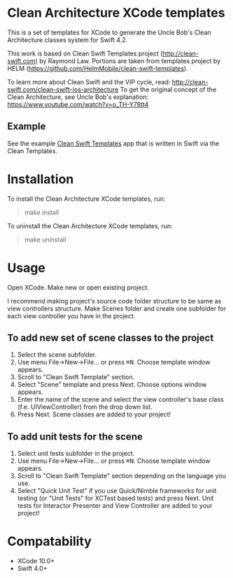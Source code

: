 # Clean Architecture XCode templates

This is a set of templates for XCode to generate the Uncle Bob's Clean Architecture classes system for Swift 4.2.

This work is based on Clean Swift Templates project (http://clean-swift.com) by Raymond Law.
Portions are taken from templates project by HELM (https://github.com/HelmMobile/clean-swift-templates).

To learn more about Clean Swift and the VIP cycle, read: http://clean-swift.com/clean-swift-ios-architecture
To get the original concept of the Clean Architecture, see Uncle Bob's explanation: https://www.youtube.com/watch?v=o_TH-Y78tt4

## Example

See the example [Clean Swift Templates](https://github.com/hendyevan/clean-swift-example) app that is written in Swift via the Clean Templates.


# Installation

To install the Clean Architecture XCode templates, run:

> make install

To uninstall the Clean Architecture XCode templates, run:

> make uninstall

# Usage

Open XCode. Make new or open existing project.

I recommend making project's source code folder structure to be same as view controllers structure. Make Scenes folder and create one subfolder for each view controller you have in the project.

## To add new set of scene classes to the project
1. Select the scene subfolder.
1. Use menu File->New->File... or press <kbd>&#8984;</kbd><kbd>N</kbd>. Choose template window appears. 
2. Scroll to "Clean Swift Template" section.
3. Select "Scene" template and press Next. Choose options window appears.
4. Enter the name of the scene and select the view controller's base class (f.e. UIViewController) from the drop down list.
5. Press Next. Scene classes are added to your project!

## To add unit tests for the scene
1. Select unit tests subfolder in the project. 
1. Use menu File->New->File... or press <kbd>&#8984;</kbd><kbd>N</kbd>. Choose template window appears. 
2. Scroll to "Clean Swift Template" section depending on the language you use.
3. Select "Quick Unit Test" if you use Quick/Nimble frameworks for unit testing (or "Unit Tests" for XCTest based tests) and press Next. Unit tests for Interactor Presenter and View Controller are added to your project!

# Compatability

- XCode 10.0+
- Swift 4.0+
